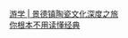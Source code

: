  
[游学 | 景德镇陶瓷文化深度之旅](http://www.dianyue.me/archives/221/2l4w26lyoyq2pwpu/)  
[你根本不用读懂经典](http://www.dianyue.me/archives/938/67zpku6thi7av6tp/)